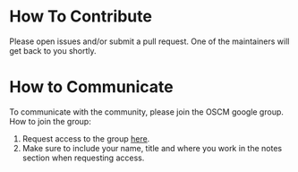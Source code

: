 # How To Contribute

Please open issues and/or submit a pull request. One of the maintainers will get back to you shortly. 

# How to Communicate
To communicate with the community, please join the OSCM google group. How to join the group:
1. Request access to the group [here](https://groups.google.com/forum/#!forum/open-source-community-managers). 
2. Make sure to include your name, title and where you work in the notes section when requesting access. 
